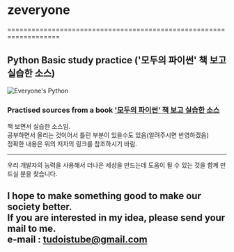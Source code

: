 # zeveryone
===================================================================

## Python Basic study practice ('모두의 파이썬' 책 보고 실습한 소스)  

 ![Everyone's Python](http://image.yes24.com/momo/TopCate0001/kepub/M_487099.jpg)  

### Practised sources from a book ['모두의 파이썬' 책 보고 실습한 소스](http://www.yes24.com/24/goods/26876433?scode=032&OzSrank=1 "이승찬 저, 모두의 파이썬" )  
    
책 보면서 실습한 소스임.  
공부하면서 올리는 것이어서 틀린 부분이 있을수도 있음(알려주시면 반영하겠음)  
정확한 내용은 위의 저자의 링크를 참조하시기 바람.  

---
우리 개발자의 능력을 사용해서 더나은 세상을 만드는데 도움이 될 수 있는 것을
함께 만드실 분을 찾습니다.

I hope to make something good to make our society better.  
If you are interested in my idea, please send your mail to me.  
e-mail : tudoistube@gmail.com
---
